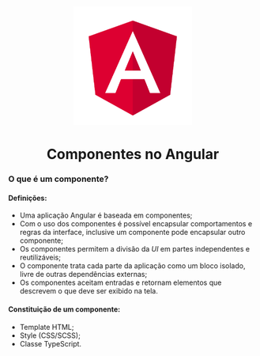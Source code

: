 <p align="center">
    <img src="../.github/angular-logo.png" alt="Angular" width=240>
</p>

<h1 align="center">
  Componentes no Angular
</h1>


### O que é um componente?

#### Definições:
- Uma aplicação Angular é baseada em componentes;
- Com o uso dos componentes é possível encapsular comportamentos e regras da interface, inclusive um componente pode encapsular outro componente;
- Os componentes permitem a divisão da *UI* em partes independentes e reutilizáveis;
- O componente trata cada parte da aplicação como um bloco isolado, livre de outras dependências externas;
- Os componentes aceitam entradas e retornam elementos que descrevem o que deve ser exibido na tela.

#### Constituição de um componente:
 - Template HTML;
 - Style (CSS/SCSS);
 - Classe TypeScript.
